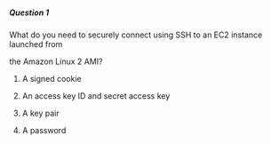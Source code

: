 ##### Question 1


What do you need to securely connect using SSH to an EC2 instance launched from

the Amazon Linux 2 AMI?


1. A signed cookie

2. An access key ID and secret access key

3. A key pair

4. A password

